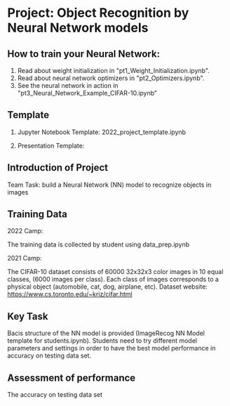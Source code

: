 # Project: Object Recognition by Neural Network models

## How to train your Neural Network:

1. Read about weight initialization in "pt1_Weight_Initialization.ipynb".
2. Read about neural network optimizers in "pt2_Optimizers.ipynb".
3. See the neural network in action in "pt3_Neural_Network_Example_CIFAR-10.ipynb"

## Template
1. Jupyter Notebook Template: 2022_project_template.ipynb

2. Presentation Template:

## Introduction of Project
Team Task:  build a Neural Network (NN) model to recognize objects in images


## Training Data

2022 Camp:

The training data is collected by student using data_prep.ipynb

2021 Camp:

The CIFAR-10 dataset consists of 60000 32x32x3 color images in 10 equal classes, (6000 images per class). Each class of images corresponds to a physical object (automobile, cat, dog, airplane, etc). Dataset website: https://www.cs.toronto.edu/~kriz/cifar.html

## Key Task

Bacis structure of the NN model is provided (ImageRecog NN Model template for students.ipynb). Students need to try different model parameters and settings in order to have the best model performance in accuracy on testing data set.


## Assessment of performance

The accuracy on testing data set


